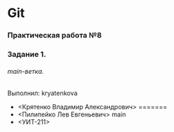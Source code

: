# Git
### Практическая работа №8
### Задание 1.
###### main-ветка. 

Выполнил:
kryatenkova
* <Крятенко Владимир Александрович>
=======
* <Пилипейко Лев Евгеньевич>
main
* <УИТ-211>
